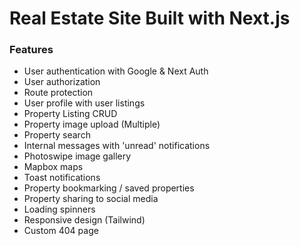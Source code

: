 # Real Estate Site Built with Next.js

### Features
* User authentication with Google & Next Auth
* User authorization
* Route protection
* User profile with user listings
* Property Listing CRUD
* Property image upload (Multiple)
* Property search
* Internal messages with 'unread' notifications
* Photoswipe image gallery
* Mapbox maps
* Toast notifications
* Property bookmarking / saved properties
* Property sharing to social media
* Loading spinners
* Responsive design (Tailwind)
* Custom 404 page
